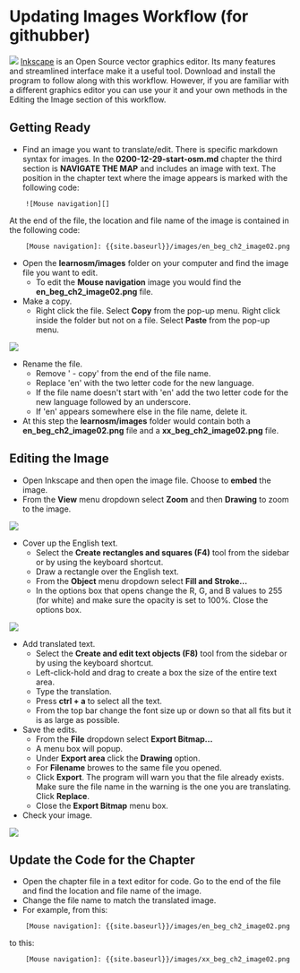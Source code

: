 Updating Images Workflow (for githubber)
========================================

![](https://raw.github.com/AmericanRedCross/Guides/master/TranslationWorkflow_LearnOSM/img/inkscapelogo.png) [ Inkscape](http://inkscape.org/) is an Open Source vector graphics editor. Its many features and streamlined interface make it a useful tool. Download and install the program to follow along with this workflow. However, if you are familiar with a different graphics editor you can use your it and your own methods in the Editing the Image section of this workflow. 


Getting Ready
-------------

+ Find an image you want to translate/edit. There is specific markdown syntax for images. In the **0200-12-29-start-osm.md** chapter the third section is **NAVIGATE THE MAP** and includes an image with text. The position in the chapter text where the image appears is marked with the following code:

```
    ![Mouse navigation][]
```
At the end of the file, the location and file name of the image is contained in the following code:

```
    [Mouse navigation]: {{site.baseurl}}/images/en_beg_ch2_image02.png
```

+ Open the **learnosm/images** folder on your computer and find the image file you want to edit. 
	- To edit the **Mouse navigation** image you would find the **en_beg_ch2_image02.png** file. 
+ Make a copy. 
	- Right click the file. Select **Copy** from the pop-up menu. Right click inside the folder but not on a file. Select **Paste** from the pop-up menu.

![](https://raw.github.com/AmericanRedCross/Guides/master/TranslationWorkflow_LearnOSM/img/copyImage.png)

+ Rename the file.
	- Remove ' - copy' from the end of the file name.
	- Replace 'en' with the two letter code for the new language.
	- If the file name doesn't start with 'en' add the two letter code for the new language followed by an underscore.
	- If 'en' appears somewhere else in the file name, delete it.
+ At this step the **learnosm/images** folder would contain both a **en_beg_ch2_image02.png** file and a **xx_beg_ch2_image02.png** file.

Editing the Image
-----------------

+ Open Inkscape and then open the image file. Choose to **embed** the image.
+ From the **View** menu dropdown select **Zoom** and then **Drawing** to zoom to the image.

![](https://raw.github.com/AmericanRedCross/Guides/master/TranslationWorkflow_LearnOSM/img/inkscape_zoom.png)

+ Cover up the English text.
	- Select the **Create rectangles and squares (F4)** tool from the sidebar or by using the keyboard shortcut.
	- Draw a rectangle over the English text.
	- From the **Object** menu dropdown select **Fill and Stroke...**
	- In the options box that opens change the R, G, and B values to 255 (for white) and make sure the opacity is set to 100%. Close the options box.

![](https://raw.github.com/AmericanRedCross/Guides/master/TranslationWorkflow_LearnOSM/img/inkscape_rectangle.png)

+ Add translated text.
	- Select the **Create and edit text objects (F8)** tool from the sidebar or by using the keyboard shortcut.
	- Left-click-hold and drag to create a box the size of the entire text area.
	- Type the translation.
	- Press **ctrl + a** to select all the text.
	- From the top bar change the font size up or down so that all fits but it is as large as possible. 
+ Save the edits.
	- From the **File** dropdown select **Export Bitmap...**
	- A menu box will popup.
	- Under **Export area** click the **Drawing** option.
	- For **Filename** browes to the same file you opened.
	- Click **Export**. The program will warn you that the file already exists. Make sure the file name in the warning is the one you are translating. Click **Replace**.
	- Close the **Export Bitmap** menu box.
+ Check your image.

![](https://raw.github.com/AmericanRedCross/Guides/master/TranslationWorkflow_LearnOSM/img/xx_beg_ch2_image02.png)

Update the Code for the Chapter
-------------------------------

+ Open the chapter file in a text editor for code. Go to the end of the file and find the location and file name of the image.
+ Change the file name to match the translated image.
+ For example, from this:

```
    [Mouse navigation]: {{site.baseurl}}/images/en_beg_ch2_image02.png
```

to this:

```
    [Mouse navigation]: {{site.baseurl}}/images/xx_beg_ch2_image02.png
```
